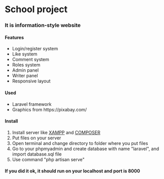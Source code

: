 <h1>School project</h1>
<h3>It is information-style website</h3>
<h4>Features</h4>
<ul>
    <li>Login/register system</li>
    <li>Like system</li>
    <li>Comment system</li>
    <li>Roles system</li>
    <li>Admin panel</li>
    <li>Writer panel</li>
    <li>Responsive layout</li>
</ul>
<h4>Used</h4>
<ul>
    <li>Laravel framework</li>
    <li>Graphics from https://pixabay.com/ </li>
</ul>
<h4>Install</h4>
<ol>
<li>Install server like <a href="https://www.apachefriends.org/pl/index.html">XAMPP</a> and <a href="https://getcomposer.org/">COMPOSER</a></li>
<li>Put files on your server</li>
<li>Open terminal and change directory to folder where you put files</li>
 <li>Go to your phpmyadmin and create database with name "laravel", and import database.sql file</li>
<li>Use command "php artisan serve"</li>
</ol>
<h4>If you did it ok, it should run on your localhost and port is 8000</h4>
